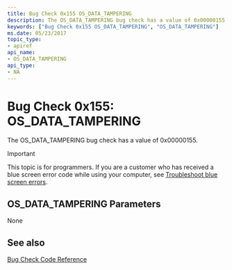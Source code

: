 ```yaml
---
title: Bug Check 0x155 OS_DATA_TAMPERING
description: The OS_DATA_TAMPERING bug check has a value of 0x00000155.
keywords: ["Bug Check 0x155 OS_DATA_TAMPERING", "OS_DATA_TAMPERING"]
ms.date: 05/23/2017
topic_type:
- apiref
api_name:
- OS_DATA_TAMPERING
api_type:
- NA
---
```


# Bug Check 0x155: OS\_DATA\_TAMPERING


The OS\_DATA\_TAMPERING bug check has a value of 0x00000155.

> [!IMPORTANT]
> This topic is for programmers. If you are a customer who has received a blue screen error code while using your computer, see [Troubleshoot blue screen errors](https://www.windows.com/stopcode).


## OS\_DATA\_TAMPERING Parameters


None

## See also

[Bug Check Code Reference](bug-check-code-reference2.md)

 

 





